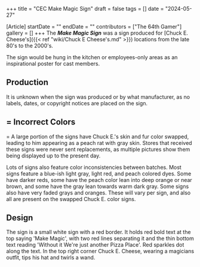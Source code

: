 +++
title = "CEC Make Magic Sign"
draft = false
tags = []
date = "2024-05-27"

[Article]
startDate = ""
endDate = ""
contributors = ["The 64th Gamer"]
gallery = []
+++
The <b><i>Make Magic Sign</b></i> was a sign produced for [Chuck E. Cheese's]({{< ref "wiki/Chuck E Cheese's.md" >}}) locations from the late 80's to the 2000's.

The sign would be hung in the kitchen or employees-only areas as an inspirational poster for cast members.

<h2> Production </h2>
It is unknown when the sign was produced or by what manufacturer, as no labels, dates, or copyright notices are placed on the sign.

<h2>= Incorrect Colors </h2>=
A large portion of the signs have Chuck E.'s skin and fur color swapped, leading to him appearing as a peach rat with gray skin. Stores that received these signs were never sent replacements, as multiple pictures show them being displayed up to the present day.

Lots of signs also feature color inconsistencies between batches. Most signs feature a blue-ish light gray, light red, and peach colored dyes. Some have darker reds, some have the peach color lean into deep orange or near brown, and some have the gray lean towards warm dark gray. Some signs also have very faded grays and oranges. These will vary per sign, and also all are present on the swapped Chuck E. color signs.

<h2> Design </h2>
The sign is a small white sign with a red border. It holds red bold text at the top saying 'Make Magic', with two red lines separating it and the thin bottom text reading 'Without it We're just another Pizza Place'. Red sparkles dot along the text. In the top right corner Chuck E. Cheese, wearing a magicians outfit, tips his hat and twirls a wand.




